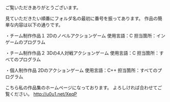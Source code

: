 ご覧いただきありがとうございます。

見ていただきたい順番にフォルダ名の最初に番号を振ってあります。
作品の簡単な内容は以下の通りです。

・チーム制作作品１
2Dのノベルアクションゲーム
使用言語：C
担当箇所：インゲームのプログラム

・チーム制作作品２
3Dの4人対戦アクションゲーム
使用言語：C
担当箇所：すべてのプログラム

・個人制作作品
2Dのアクションゲーム
使用言語：C++
担当箇所：すべてのプログラム

こちら私の作品集のホームページになっております。
よろしければ合わせてご覧ください。
http://u0u1.net/XeqP
